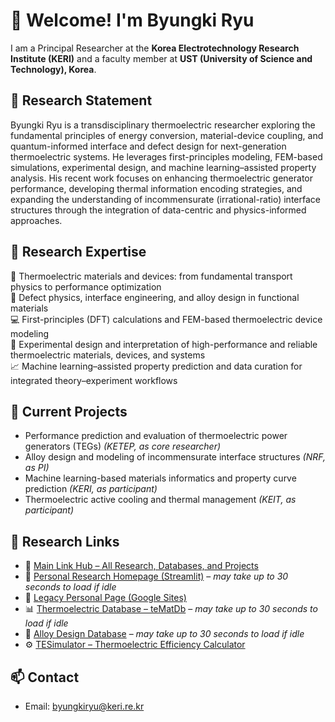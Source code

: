 # 👋 Welcome! I'm Byungki Ryu

I am a Principal Researcher at the **Korea Electrotechnology Research Institute (KERI)** and a faculty member at **UST (University of Science and Technology), Korea**.

## 🧭 Research Statement

Byungki Ryu is a transdisciplinary thermoelectric researcher exploring the fundamental principles of energy conversion, material-device coupling, and quantum-informed interface and defect design for next-generation thermoelectric systems. He leverages first-principles modeling, FEM-based simulations, experimental design, and machine learning–assisted property analysis. His recent work focuses on enhancing thermoelectric generator performance, developing thermal information encoding strategies, and expanding the understanding of incommensurate (irrational-ratio) interface structures through the integration of data-centric and physics-informed approaches.

## 🔬 Research Expertise

📘 Thermoelectric materials and devices: from fundamental transport physics to performance optimization  
🧲 Defect physics, interface engineering, and alloy design in functional materials  
💻 First-principles (DFT) calculations and FEM-based thermoelectric device modeling  
🧪 Experimental design and interpretation of high-performance and reliable thermoelectric materials, devices, and systems  
📈 Machine learning–assisted property prediction and data curation for integrated theory–experiment workflows

## 🧠 Current Projects

- Performance prediction and evaluation of thermoelectric power generators (TEGs) *(KETEP, as core researcher)*  
- Alloy design and modeling of incommensurate interface structures *(NRF, as PI)*  
- Machine learning-based materials informatics and property curve prediction *(KERI, as participant)*  
- Thermoelectric active cooling and thermal management *(KEIT, as participant)*

## 📂 Research Links

- 🧭 [Main Link Hub – All Research, Databases, and Projects](https://byungkiryu.github.io/link-home/)  
- 🔗 [Personal Research Homepage (Streamlit)](https://byungkiryu.streamlit.app/) – *may take up to 30 seconds to load if idle*  
- 🧪 [Legacy Personal Page (Google Sites)](https://sites.google.com/view/tesimulator/)  
- 📊 [Thermoelectric Database – teMatDb](https://tematdbv114.streamlit.app/) – *may take up to 30 seconds to load if idle*  
- 🧱 [Alloy Design Database](https://byungkiryu-alloydesigndb-demo-v0-33-main-v0-33-u86ejf.streamlit.app/) – *may take up to 30 seconds to load if idle*  
- ⚙️ [TESimulator – Thermoelectric Efficiency Calculator](https://tes.keri.re.kr)

## 📫 Contact

- Email: [byungkiryu@keri.re.kr](mailto:byungkiryu@keri.re.kr)

<!---
byungkiryu/byungkiryu is a ✨ special ✨ repository because its `README.md` (this file) appears on your GitHub profile.
You can click the Preview link to take a look at your changes.
--->
